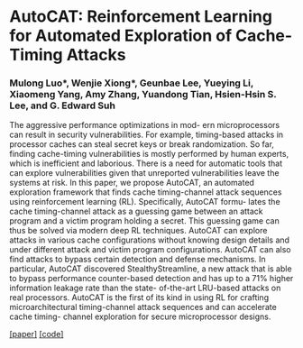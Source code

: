 # AutoCAT: Reinforcement Learning for Automated Exploration of Cache-Timing Attacks

### Mulong Luo*, Wenjie Xiong*, Geunbae Lee, Yueying Li, Xiaomeng Yang, Amy Zhang, Yuandong Tian, Hsien-Hsin S. Lee, and G. Edward Suh


The aggressive performance optimizations in mod- ern microprocessors can result in security vulnerabilities. For example, timing-based attacks in processor caches can steal secret keys or break randomization. So far, finding cache-timing vulnerabilities is mostly performed by human experts, which is inefficient and laborious. There is a need for automatic tools that can explore vulnerabilities given that unreported vulnerabilities leave the systems at risk.
In this paper, we propose AutoCAT, an automated exploration framework that finds cache timing-channel attack sequences using reinforcement learning (RL). Specifically, AutoCAT formu- lates the cache timing-channel attack as a guessing game between an attack program and a victim program holding a secret. This guessing game can thus be solved via modern deep RL techniques. AutoCAT can explore attacks in various cache configurations without knowing design details and under different attack and victim program configurations. AutoCAT can also find attacks to bypass certain detection and defense mechanisms. In particular, AutoCAT discovered StealthyStreamline, a new attack that is able to bypass performance counter-based detection and has up to a 71% higher information leakage rate than the state- of-the-art LRU-based attacks on real processors. AutoCAT is the first of its kind in using RL for crafting microarchitectural timing-channel attack sequences and can accelerate cache timing- channel exploration for secure microprocessor designs.

[\[paper\]](paper/HPCA2023_revision-39.pdf) [\[code\]](https://github.com/facebookresearch/AutoCAT)
